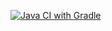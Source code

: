 [![Java CI with Gradle](https://github.com/AnBeley/Auto_2.1/actions/workflows/gradle.yml/badge.svg)](https://github.com/AnBeley/Auto_2.1/actions/workflows/gradle.yml)